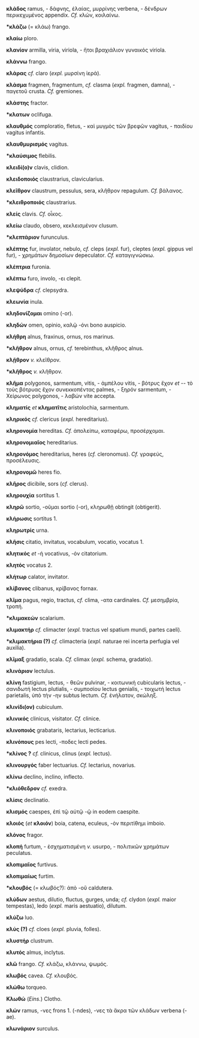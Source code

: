 **κλάδος** ramus, - δάφνης, ἐλαίας, μυρρίνης verbena, - δένδρων
περικεχυμένος appendix. *Cf.* κλών, κοιλαίνω.

**\*κλάζω** (= κλάω) frango.

**κλαίω** ploro.

**κλανίον** armilla, viria, viriola, - ἤτοι βραχιάλιον γυναικός viriola.

**κλάννω** frango.

**κλάρας** *cf.* claro (*expl.* μυρσίνη ἱερά).

**κλάσμα** fragmen, fragmentum, *cf.* clasma (*expl.* fragmen, damna), -
παγετοῦ crusta. *Cf.* gremiones.

**κλάστης** fractor.

**\*κλατων** oclifuga.

**κλαυθμός** comploratio, fletus, - καὶ μυγμὸς τῶν βρεφῶν vagitus, -
παιδίου vagitus infantis.

**κλαυθμυρισμός** vagitus.

**\*κλαύσιμος** flebilis.

**κλειδί(ο)ν** clavis, clidion.

**κλειδοποιός** claustrarius, clavicularius.

**κλεῖθρον** claustrum, pessulus, sera, κλῆθρον repagulum. *Cf.*
βάλανος.

**\*κλειθροποιός** claustrarius.

**κλείς** clavis. *Cf.* οἶκος.

**κλείω** claudo, obsero, κεκλεισμένον clusum.

**\*κλεπτάριον** furunculus.

**κλέπτης** fur, involator, nebulo, *cf.* cleps (*expl.* fur), cleptes
(*expl.* gippus vel fur), - χρημάτων δημοσίων depeculator. *Cf.*
καταγιγνώσκω.

**κλέπτρια** furonia.

**κλέπτω** furo, involo, -ει clepit.

**κλεψύδρα** *cf.* clepsydra.

**κλεωνία** inula.

**κληδονίζομαι** omino (-or).

**κληδών** omen, opinio, καλῷ -όνι bono auspicio.

**κλήθρη** alnus, fraxinus, ornus, ros marinus.

**\*κλῆθρον** alnus, ornus, *cf.* terebinthus, κλῆθρος alnus.

**κλῇθρον** *v.* κλεῖθρον.

**\*κλῆθρος** *v.* κλῆθρον.

**κλῆμα** polygonos, sarmentum, vitis, - ἀμπέλου vitis, - βότρυς ἔχον
*et --* τὸ τοὺς βότρυας ἔχον συνεκκοπέντας palmes, - ξηρόν sarmentum, -
Χείρωνος polygonos, - λαβών vite accepta.

**κληματίς** *et* **κληματῖτις** aristolochia, sarmentum.

**κληρικός** *cf.* clericus (*expl.* hereditarius).

**κληρονομία** hereditas. *Cf.* ἀπολείπω, καταφέρω, προσέρχομαι.

**κληρονομιαῖος** hereditarius.

**κληρονόμος** hereditarius, heres (*cf.* cleronomus). *Cf.* γραφεύς,
προσέλευσις.

**κληρονομῶ** heres fio.

**κλῆρος** dicibile, sors (*cf.* clerus).

**κληρουχία** sortitus 1.

**κληρῶ** sortio, -οῦμαι sortio (-or), κληρωθῇ obtingit (obtigerit).

**κλήρωσις** sortitus 1.

**κληρωτρίς** urna.

**κλῆσις** citatio, invitatus, vocabulum, vocatio, vocatus 1.

**κλητικός** *et* -ή vocativus, -όν citatorium.

**κλητός** vocatus 2.

**κλήτωρ** calator, invitator.

**κλίβανος** clibanus, κρίβανος fornax.

**κλῖμα** pagus, regio, tractus, *cf.* clima, -ατα cardinales. *Cf.*
μεσημβρία, τροπή.

**\*κλιμακεών** scalarium.

**κλιμακτήρ** *cf.* climacter (*expl.* tractus vel spatium mundi, partes
caeli).

**\*κλιμακτήρια (?)** *cf.* climacteria (*expl.* naturae rei incerta
perfugia vel auxilia).

**κλῖμαξ** gradatio, scala. *Cf.* climax (*expl.* schema, gradatio).

**κλινάριον** lectulus.

**κλίνη** fastigium, lectus, - θεῶν pulvinar, - κοιτωνική cubicularis
lectus, - σανιδωτή lectus plutialis, - συμποσίου lectus genialis, -
τοιχωτή lectus parietalis, ὑπὸ τὴν -ην subtus lectum. *Cf.* ἐνήλατον,
σκώληξ.

**κλινίδι(ον)** cubiculum.

**κλινικός** clinicus, visitator. *Cf.* clinice.

**κλινοποιός** grabataris, lectarius, lecticarius.

**κλινόπους** pes lecti, -ποδες lecti pedes.

**\*κλίνος ?** *cf.* clinicus, clinus (*expl.* lectus).

**κλινουργός** faber lectuarius. *Cf.* lectarius, novarius.

**κλίνω** declino, inclino, inflecto.

**\*κλιόθεδρον** *cf.* exedra.

**κλίσις** declinatio.

**κλισμός** caespes, ἐπὶ τῷ αὐτῷ -ῷ in eodem caespite.

**κλοιός** (*et* **κλοιόν**) boia, catena, eculeus, -ὸν περιτίθημι
imboio.

**κλόνος** fragor.

**κλοπή** furtum, - ἐσχηματισμένη *v.* usurpo, - πολιτικῶν χρημάτων
peculatus.

**κλοπιμαῖος** furtivus.

**κλοπιμαίως** furtim.

**\*κλουβός** (= κλωβός?): ἀπὸ -οῦ caldutera.

**κλύδων** aestus, dilutio, fluctus, gurges, unda; *cf.* clydon (*expl.*
maior tempestas), ledo (*expl.* maris aestuatio), dilutum.

**κλύζω** luo.

**κλύς (?)** *cf.* cloes (*expl.* pluvia, folles).

**κλυστήρ** clustrum.

**κλυτός** almus, inclytus.

**κλῶ** frango. *Cf.* κλάζω, κλάννω, ψωμός.

**κλωβός** cavea. *Cf.* κλουβός.

**κλώθω** torqueo.

**Κλωθώ** (*Eins.*) Clotho.

**κλών** ramus, -νες frons 1. (-ndes), -νες τὰ ἄκρα τῶν κλάδων verbena
(-ae).

**κλωνάριον** surculus.
